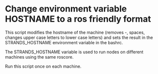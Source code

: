 # Change environment variable HOSTNAME to a ros friendly format

This script modifies the hostname of the machine (removes -, spaces, changes upper case letters to lower case letters) and sets the result in the STRANDS_HOSTNAME environment variable in the bashrc.

The STRANDS_HOSTNAME variable is used to run nodes on different machines using the same roscore. 

Run this script once on each machine. 
